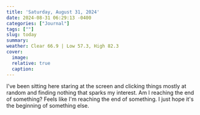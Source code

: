 ```yaml
---
title: 'Saturday, August 31, 2024'
date: 2024-08-31 06:29:13 -0400
categories: ["Journal"]
tags: [""]
slug: today
summary: 
weather: Clear 66.9 | Low 57.3, High 82.3
cover: 
  image: 
  relative: true
  caption: 
---
```


I've been sitting here staring at the screen and clicking things mostly at random and finding nothing that sparks my interest. Am I reaching the end of something? Feels like I'm reaching the end of something. I just hope it's the beginning of something else.

